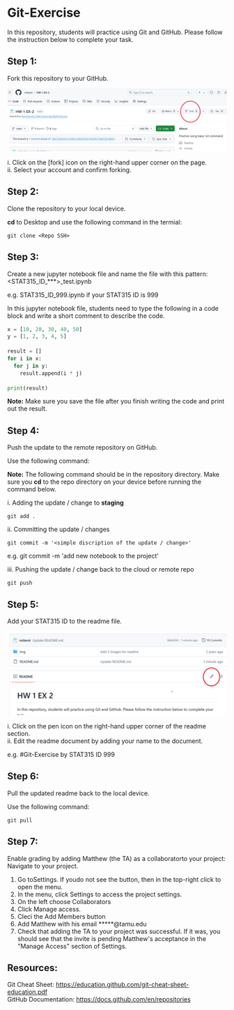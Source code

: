 # Git-Exercise

In this repository, students will practice using Git and GitHub. Please follow the instruction below to complete your task.

## Step 1:
Fork this repository to your GitHub.

![forking](img/forking.png)

i. Click on the [fork] icon on the right-hand upper corner on the page.  
ii. Select your account and confirm forking.

## Step 2:
Clone the repository to your local device.

**cd** to Desktop and use the following command in the termial:

```
git clone <Repo SSH>
```

## Step 3:
Create a new jupyter notebook file and name the file with this pattern: \<STAT315_ID_***>_test.ipynb

e.g. STAT315_ID_999.ipynb  if your STAT315 ID is 999

In this jupyter notebook file, students need to type the following in a code block and write a short comment to describe the code.
  
``` python
x = [10, 20, 30, 40, 50]
y = [1, 2, 3, 4, 5]

result = []
for i in x:
  for j in y:
    result.append(i * j)

print(result)
```
  
**Note:** Make sure you save the file after you finish writing the code and print out the result.

## Step 4:
Push the update to the remote repository on GitHub.

Use the following command:

**Note:** The following command should be in the repository directory.  Make sure you **cd** to the repo directory on your device before running the command below.

i. Adding the update / change to **staging**
```
git add .
```

ii. Committing the update / changes
```
git commit -m '<simple discription of the update / change>'
```
e.g. git commit -m 'add new notebook to the project'

iii. Pushing the update / change back to the cloud or remote repo
```
git push
```

## Step 5:
Add your STAT315 ID to the readme file.

![readme](img/readme.png)

i. Click on the pen icon on the right-hand upper corner of the readme section.  
ii. Edit the readme document by adding your name to the document.

e.g. \#Git-Exercise by STAT315 ID 999

## Step 6:
Pull the updated readme back to the local device.

Use the following command:
```
git pull

```
## Step 7: 
Enable grading by adding Matthew (the TA)  as a collaboratorto your project:
Navigate to your project.

1. Go toSettings. If youdo not see the button, then in the top-right click to open the menu.
2. In the menu, click Settings to access the project settings.
3. On the left choose Collaborators
4. Click Manage access.
5. Cleci the Add Members button
6. Add Matthew with his email *****@tamu.edu
7. Check that adding the TA to your project was successful.  If it was, you should see that the invite is pending Matthew's acceptance in the "Manage Access" section of Settings. 

## Resources:
Git Cheat Sheet: https://education.github.com/git-cheat-sheet-education.pdf  
GitHub Documentation: https://docs.github.com/en/repositories
